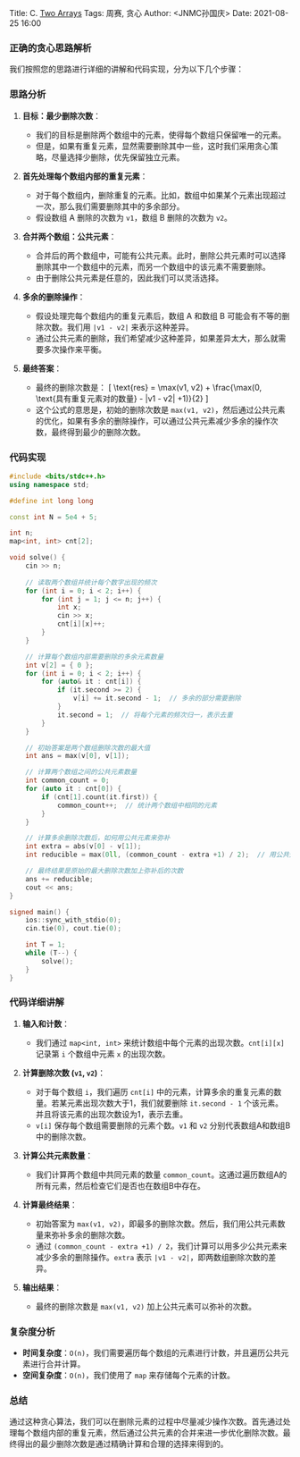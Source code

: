 
Title: C. [Two Arrays](https://ac.nowcoder.com/acm/contest/95928/C)
Tags: 周赛, 贪心
Author: <JNMC孙国庆>
Date: 2021-08-25 16:00
### 正确的贪心思路解析


我们按照您的思路进行详细的讲解和代码实现，分为以下几个步骤：

### 思路分析

1. **目标：最少删除次数**：
   - 我们的目标是删除两个数组中的元素，使得每个数组只保留唯一的元素。
   - 但是，如果有重复元素，显然需要删除其中一些，这时我们采用贪心策略，尽量选择少删除，优先保留独立元素。

2. **首先处理每个数组内部的重复元素**：
   - 对于每个数组内，删除重复的元素。比如，数组中如果某个元素出现超过一次，那么我们需要删除其中的多余部分。
   - 假设数组 A 删除的次数为 `v1`，数组 B 删除的次数为 `v2`。

3. **合并两个数组：公共元素**：
   - 合并后的两个数组中，可能有公共元素。此时，删除公共元素时可以选择删除其中一个数组中的元素，而另一个数组中的该元素不需要删除。
   - 由于删除公共元素是任意的，因此我们可以灵活选择。
   
4. **多余的删除操作**：
   - 假设处理完每个数组内的重复元素后，数组 A 和数组 B 可能会有不等的删除次数。我们用 `|v1 - v2|` 来表示这种差异。
   - 通过公共元素的删除，我们希望减少这种差异，如果差异太大，那么就需要多次操作来平衡。
   
5. **最终答案**：
   - 最终的删除次数是：
     \[
     \text{res} = \max(v1, v2) + \frac{\max(0, \text{具有重复元素对的数量} - |v1 - v2| +1)}{2}
     \]
   - 这个公式的意思是，初始的删除次数是 `max(v1, v2)`，然后通过公共元素的优化，如果有多余的删除操作，可以通过公共元素减少多余的操作次数，最终得到最少的删除次数。

### 代码实现

```cpp
#include <bits/stdc++.h>
using namespace std;

#define int long long

const int N = 5e4 + 5;

int n;
map<int, int> cnt[2];

void solve() {
    cin >> n;
    
    // 读取两个数组并统计每个数字出现的频次
    for (int i = 0; i < 2; i++) {
        for (int j = 1; j <= n; j++) {
            int x;
            cin >> x;
            cnt[i][x]++;
        }
    }

    // 计算每个数组内部需要删除的多余元素数量
    int v[2] = { 0 };
    for (int i = 0; i < 2; i++) {
        for (auto& it : cnt[i]) {
            if (it.second >= 2) {
                v[i] += it.second - 1;  // 多余的部分需要删除
            }
            it.second = 1;  // 将每个元素的频次归一，表示去重
        }
    }

    // 初始答案是两个数组删除次数的最大值
    int ans = max(v[0], v[1]);

    // 计算两个数组之间的公共元素数量
    int common_count = 0;
    for (auto it : cnt[0]) {
        if (cnt[1].count(it.first)) {
            common_count++;  // 统计两个数组中相同的元素
        }
    }

    // 计算多余删除次数后，如何用公共元素来弥补
    int extra = abs(v[0] - v[1]);
    int reducible = max(0ll, (common_count - extra +1) / 2);  // 用公共元素弥补多余的删除操作

    // 最终结果是原始的最大删除次数加上弥补后的次数
    ans += reducible;
    cout << ans;
}

signed main() {
    ios::sync_with_stdio(0);
    cin.tie(0), cout.tie(0);

    int T = 1;
    while (T--) {
        solve();
    }
}
```

### 代码详细讲解

1. **输入和计数**：
   - 我们通过 `map<int, int>` 来统计数组中每个元素的出现次数。`cnt[i][x]` 记录第 `i` 个数组中元素 `x` 的出现次数。

2. **计算删除次数 (`v1`, `v2`)**：
   - 对于每个数组 `i`，我们遍历 `cnt[i]` 中的元素，计算多余的重复元素的数量。若某元素出现次数大于1，我们就要删除 `it.second - 1` 个该元素。并且将该元素的出现次数设为1，表示去重。
   - `v[i]` 保存每个数组需要删除的元素个数。`v1` 和 `v2` 分别代表数组A和数组B中的删除次数。

3. **计算公共元素数量**：
   - 我们计算两个数组中共同元素的数量 `common_count`。这通过遍历数组A的所有元素，然后检查它们是否也在数组B中存在。

4. **计算最终结果**：
   - 初始答案为 `max(v1, v2)`，即最多的删除次数。然后，我们用公共元素数量来弥补多余的删除次数。
   - 通过 `(common_count - extra +1) / 2`，我们计算可以用多少公共元素来减少多余的删除操作。`extra` 表示 `|v1 - v2|`，即两数组删除次数的差异。

5. **输出结果**：
   - 最终的删除次数是 `max(v1, v2)` 加上公共元素可以弥补的次数。

### 复杂度分析

- **时间复杂度**：`O(n)`，我们需要遍历每个数组的元素进行计数，并且遍历公共元素进行合并计算。
- **空间复杂度**：`O(n)`，我们使用了 `map` 来存储每个元素的计数。

### 总结

通过这种贪心算法，我们可以在删除元素的过程中尽量减少操作次数。首先通过处理每个数组内部的重复元素，然后通过公共元素的合并来进一步优化删除次数。最终得出的最少删除次数是通过精确计算和合理的选择来得到的。